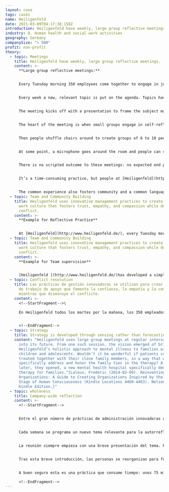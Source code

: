 ```yaml
---
layout: case
tags: cases
name: Heiligenfeld
date: 2021-03-09T04:17:38.158Z
introduction: Heiligenfeld have weekly, large group reflective meetings.
industry: Q. Human health and social work activities
geography: Germany
companySize: "> 500"
profit: non-profit
theory:
  - topic: Meetings
    title: Heiligenfeld have weekly, large group reflective meetings.
    content: >-
      **Large group reflective meetings:**


      Every Tuesday morning 350 employees come together to engage in joint reflection. (Some colleagues need to stay with patients.)


      Every week a new, relevant topic is put on the agenda. Topics have included: [conflict resolution](../conflict-resolution/), dealing with failure, [values](../culture-and-values/), and similar.


      The meeting kicks off with a presentation to frame the subject matter.


      The heart of the meeting is when small groups engage in self-reflection. As for instance, the topic ‘dealing with failure’: A short presentation introduces ways to deal gracefully with failure – how new possibilities open up when we stop being judgmental about our failures, etc.


      Then people shuffle chairs around to create groups of 6 to 10 people. They reflect on the topic, guided by a facilitator they elect.  


      At some point, a microphone goes around the room and people can share what came up in the discussion.


      There is no scripted outcome to these meetings: no expected end product. As well as personal learning, collective insights emerge. Initiatives are then carried out when people go back to work.


      It’s a time-consuming practice, but people at [Heiligenfeld](http://www.heiligenfeld.de/) say the benefits far outweigh the costs. These meetings are like a company-wide training program on steroids.  


      The common experience also fosters community and a common language. To approving chuckles in the room, an employee of Heiligenfeld once stood up at the end of one such meeting and said ‘ You know, I wish I could have more Heiligenfeld at home.
  - topic: Team and Community Building
    title: Heiligenfeld uses innovative management practices to create a supportive
      work culture that fosters trust, empathy, and compassion while decreasing
      conflict.
    content: >-
      **Example for Reflective Practice**


      At [Heiligenfeld](http://www.heiligenfeld.de/), every Tuesday morning, 350 employees come together for an hour and a quarter to engage in joint reflection. Every week, a new topic that is relevant at the moment and conducive to self-reflection is put on the agenda. Recent meetings have reflected on subjects as diverse as conflict resolution, dealing with failure, company values, interpersonal communication, bureaucracy, IT innovations, risk management, personal health, and mindfulness. The meeting always kicks off with a short presentation to frame the subject matter, followed by self-reflection in small groups. Every group elects a facilitator who enforces a few ground rules to create a space where it’s safe to explore, to be authentic and vulnerable. In the confines of the small group, helped by their colleagues’ listening, people dare to dig deep and gain new insights about themselves and others. Colleagues are exposed every week to a space made safe by ground rules that invites them to truly be themselves. They learn to see each other in the light of their deep humanity, in the beauty of their strengths and vulnerability. The trust, empathy, and compassion that build up in the meeting expand well beyond the confines of the meeting room. These feelings start to permeate the whole organization.
  - topic: Team and Community Building
    title: Heiligenfeld uses innovative management practices to create a supportive
      work culture that fosters trust, empathy, and compassion while decreasing
      conflict.
    content: >-
      **Example for Team supervision**


      [Heiligenfeld ](http://www.heiligenfeld.de/)has developed a simple practice of team supervision. The company works with four external coaches who each have their domain of expertise (relationships, organizational development, system thinking, leadership). There are a number of time slots with the coaches every month that teams can sign up for. The recommendation is for every team to hold at least one session a year; on average teams hold two to four. In the discussion, with the help of the outside supervisor, colleagues can explore what a tension reveals about themselves and how they can grow to resolve it.
  - topic: Conflict resolution
    title: Las prácticas de gestión innovadoras se utilizan para crear una cultura
      de trabajo de apoyo que fomenta la confianza, la empatía y la compasión,
      mientras que disminuye el conflicto.
    content: >-
      <!--StartFragment-->\

      En Heiligenfeld todos los martes por la mañana, los 350 empleados se reúnen durante una hora y un cuarto para participar en la reflexión conjunta. Cada semana, un nuevo tema que es actual y propicio para la autorreflexión se pone en la agenda. Las reuniones recientes han reflexionado sobre temas tan diversos como la resolución de conflictos, el fracaso, los valores de la empresa, la comunicación interpersonal, la burocracia, las innovaciones de TI, la gestión de riesgos, la salud personal y la atención plena. La reunión siempre comienza con una breve presentación para encuadrar el tema, seguida de auto-reflexión en pequeños grupos. Cada grupo elige a un facilitador que hace cumplir las reglas básicas que crean un espacio donde es seguro explorar, ser auténtico y vulnerable. En los confines del pequeño grupo, ayudado por la escucha de sus colegas, la gente se atreve a cavar profundamente y ganar nueva comprensión y entendimiento de si mismo y de otros. Los compañeros están expuestos cada semana a un espacio hecho seguro por las reglas de juego que los invita a ser verdaderamente ellos mismos. Aprenden a verse a la luz de su profunda humanidad, en la belleza de sus fortalezas y vulnerabilidad. La confianza, empatía y compasión que se desarrollan en estas reuniones se expanden y pernean en toda la organización


      <!--EndFragment-->
  - topic: Strategy
    title: Strategy is developed through sensing rather than forecasting.
    content: "Heiligenfeld uses large group meetings at regular intervals to sense
      into its future. From one such session, the vision emerged of bringing
      Heiligenfeld’s holistic approach to mental illness to families with
      children and adolescents. Wouldn’t it be wonderful if patients could be
      treated together with their close family members, in a way that would
      specifically address and honor the family ties in the therapy? A year
      later, they opened, a new mental health hospital specifically dedicated to
      therapy for families.^[Laloux, Frederic (2014-02-09). Reinventing
      Organizations: A Guide to Creating Organizations Inspired by the Next
      Stage of Human Consciousness (Kindle Locations 4460-4463). Nelson Parker.
      Kindle Edition.]"
  - topic: wholeness
    title: Company-wide reflection
    content: >-
      <!--StartFragment-->


      Entre el gran número de prácticas de administración innovadoras que Heiligenfeld ha introducido con el paso del tiempo, existe una práctica en particular que los empleados consideran que hace que la empresa sea un lugar de trabajo destacado. Cada martes por la mañana, 350 empleados se reúnen durante una hora y cuarto para reflexionar juntos. (Idealmente todos los empleados deberían participar, pero algunos deben permanecer con los pacientes. En la actualidad, el número de participantes también está limitado por el tamaño de la sala de reuniones más grande que hay en la organización).


      Cada semana se programa un nuevo tema relevante para la autorreflexión. En las últimas reuniones, se ha reflexionado sobre temas tan diversos como la resolución de conflictos, cómo afrontar el fracaso, los valores de la empresa, la comunicación interpersonal, la burocracia, las innovaciones informáticas, la gestión de riesgos, la salud personal y mindfulness.


      La reunión siempre empieza con una breve presentación del tema. Pero el corazón de la reunión está en los grupos pequeños que participan en la autorreflexión. Tomemos como ejemplo el tema de "cómo afrontar el fracaso". La breve introducción plenaria presenta formas de enfrentarse elegantemente al fracaso; cómo se abren nuevas posibilidades cuando dejamos de emitir juicios; cómo, desde un lugar superior de la conciencia, podemos considerar el fracaso una invitación de la vida a desarrollar nuestras habilidades y nuestra conciencia y a dirigir más nuestros pasos hacia lo que realmente somos.


      Tras esta breve introducción, las personas se reorganizan para formar grupos de entre seis y diez integrantes. A los grupos se les pide que reflexionen sobre el tema: cómo se enfrentan al fracaso en sus vidas, en el trabajo y en el hogar, a nivel individual y colectivo. Cada grupo elige un facilitador que hace cumplir un par de normas básicas para crear un espacio en el que sea seguro explorar, ser auténtico y ser vulnerable. En los confines del grupo pequeño, con la ayuda que supone que sus compañeros escuchen, las personas se atreven a cavar muy hondo y logran nuevas revelaciones sobre sí mismos y sobre los demás. En determinado momento, un micrófono circula por la sala y las personas que lo desean comparten lo que han descubierto durante la conversación. En estas reuniones no hay resultados planificados ni se espera un producto final, pero todos salen con su propio aprendizaje personal. A menudo surgen aprendizajes colectivos o iniciativas que se llevan a cabo una vez las personas vuelven a su trabajo.


      A buen seguro esta es una práctica que consume tiempo: unos 75 minutos a la semana, para más de la mitad de los empleados. Sin embargo, la gente de Heiligenfeld sostiene que los beneficios superan con creces los costos. Estas reuniones de grupos tan numerosos son como un programa de capacitación intensivo para toda la empresa; toda la organización revisa un tema tras otro, semana tras semana.(17)\

      <!--EndFragment-->
---
```

